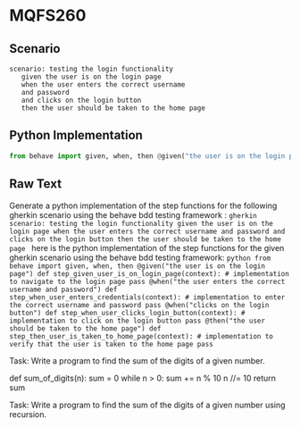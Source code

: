 # MQFS260
## Scenario
```gherkin
scenario: testing the login functionality 
   given the user is on the login page 
   when the user enters the correct username 
   and password 
   and clicks on the login button 
   then the user should be taken to the home page
```


## Python Implementation
```python
from behave import given, when, then @given("the user is on the login page") def step_given_user_is_on_login_page(context): # implementation to navigate to the login page pass @when("the user enters the correct username and password") def step_when_user_enters_credentials(context): # implementation to enter the correct username and password pass @when("clicks on the login button") def step_when_user_clicks_login_button(context): # implementation to click on the login button pass @then("the user should be taken to the home page") def step_then_user_is_taken_to_home_page(context): # implementation to verify that the user is taken to the home page pass
```


## Raw Text
Generate a python implementation of the step functions for the following gherkin scenario using the behave bdd testing framework : ```gherkin scenario: testing the login functionality given the user is on the login page when the user enters the correct username and password and clicks on the login button then the user should be taken to the home page ``` here is the python implementation of the step functions for the given gherkin scenario using the behave bdd testing framework: ```python from behave import given, when, then @given("the user is on the login page") def step_given_user_is_on_login_page(context): # implementation to navigate to the login page pass @when("the user enters the correct username and password") def step_when_user_enters_credentials(context): # implementation to enter the correct username and password pass @when("clicks on the login button") def step_when_user_clicks_login_button(context): # implementation to click on the login button pass @then("the user should be taken to the home page") def step_then_user_is_taken_to_home_page(context): # implementation to verify that the user is taken to the home page pass ```

Task: Write a program to find the sum of the digits of a given number.

def sum_of_digits(n):
    sum = 0
    while n > 0:
        sum += n % 10
        n //= 10
    return sum

Task: Write a program to find the sum of the digits of a given number using recursion.
